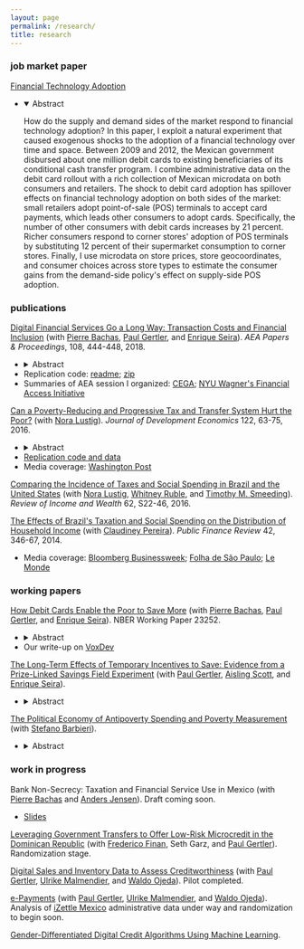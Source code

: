 ```yaml
---
layout: page
permalink: /research/
title: research
---
```


### job market paper

[Financial Technology Adoption](/assets/pdf/higgins_jmp.pdf)
- <details open><summary>Abstract</summary><p>How do the supply and demand sides of the market respond to financial technology adoption? In this paper, I exploit a natural experiment that caused exogenous shocks to the adoption of a financial technology over time and space. Between 2009 and 2012, the Mexican government disbursed about one million debit cards to existing beneficiaries of its conditional cash transfer program. I combine administrative data on the debit card rollout with a rich collection of Mexican microdata on both consumers and retailers. The shock to debit card adoption has spillover effects on financial technology adoption on both sides of the market: small retailers adopt point-of-sale (POS) terminals to accept card payments, which leads other consumers to adopt cards. Specifically, the number of other consumers with debit cards increases by 21 percent. Richer consumers respond to corner stores' adoption of POS terminals by substituting 12 percent of their supermarket consumption to corner stores. Finally, I use microdata on store prices, store geocoordinates, and consumer choices across store types to estimate the consumer gains from the demand-side policy's effect on supply-side POS adoption.</p></details>

### publications

[Digital Financial Services Go a Long Way: Transaction Costs and Financial Inclusion](https://www.aeaweb.org/articles?id=10.1257/pandp.20181013) (with [Pierre Bachas](https://pierrebachas.weebly.com/), [Paul Gertler](https://www.paulgertler.com/), and [Enrique Seira](https://www.enriqueseira.com/)). _AEA Papers & Proceedings_, 108, 444-448, 2018.
- <details><summary>Abstract</summary><p>Debit cards reduce the travel distance to access bank accounts and can increase financial inclusion. We show that in Mexico, cash transfer beneficiaries who already received their transfers in bank accounts and subsequently received debit cards reduce their median distance to access the account from 4.8 to 1.3 kilometers. They also report being less likely to forgo important activities (childcare, work) to withdraw their transfers. Using account level data, we find a strong correlation between the reduction in travel distance and financial activity: beneficiaries facing the largest reductions in distance increase both their number of withdrawals and their savings balances.</p></details>
- Replication code: [readme](/assets/html/DigitalFinancialServices_README.html); [zip](https://www.aeaweb.org/doi/10.1257/pandp.20181013.data)
- Summaries of AEA session I organized: [CEGA](
https://medium.com/center-for-effective-global-action/commitment-is-hard-59e6a69481c);
[NYU Wagner's Financial Access Initiative](
https://www.financialaccess.org/faiv/2018/1/26/cega-special-edition-a-bit-more-from-aea
)
	
[Can a Poverty-Reducing and Progressive Tax and Transfer System Hurt the Poor?](https://www.sciencedirect.com/science/article/pii/S0304387816300220) 
(with [Nora Lustig](https://www.noralustig.org/)). 
_Journal of Development Economics_ 122, 63-75, 2016.	
- <details><summary>Abstract</summary><p>To analyze anti-poverty policies in tandem with the taxes used to pay for them, comparisons of poverty before and after taxes and transfers are often used. We show that these comparisons, as well as measures of horizontal equity and progressivity, can fail to capture an important aspect: that a substantial proportion of the poor are made poorer (or non-poor made poor) by the tax and transfer system. We illustrate with data from seventeen developing countries: in fifteen, the fiscal system is poverty-reducing and progressive, but in ten of these at least one-quarter of the poor pay more in taxes than they receive in transfers. We call this fiscal impoverishment, and axiomatically derive a measure of its extent. An analogous measure of fiscal gains of the poor is also derived, and we show that changes in the poverty gap can be decomposed into our axiomatic measures of fiscal impoverishment and gains.</p></details> 
- [Replication code and data](https://dataverse.harvard.edu/dataset.xhtml?persistentId=doi:10.7910/DVN/2EIXNO)
- Media coverage: [Washington Post](https://www.washingtonpost.com/blogs/wonkblog/wp/2013/09/19/the-worlds-leading-development-economists-cant-agree-on-how-to-tackle-inequality/)

[Comparing the Incidence of Taxes and Social Spending in Brazil and the United States](https://onlinelibrary.wiley.com/doi/10.1111/roiw.12201/abstract) 
(with [Nora Lustig](https://www.noralustig.org/), 
[Whitney Ruble](https://sites.google.com/site/whitneyrublebross/home), and 
[Timothy M. Smeeding](https://www.lafollette.wisc.edu/faculty-staff/faculty/timothy-smeeding)). 
_Review of Income and Wealth_ 62, S22-46, 2016.

[The Effects of Brazil's Taxation and Social Spending on the Distribution of Household Income](https://pfr.sagepub.com/content/42/3/346) 
(with [Claudiney Pereira](https://apps.wpcarey.asu.edu/directory/people/profile.cfm?person=2254613)). 
_Public Finance Review_ 42, 346-67, 2014.
- Media coverage: 
	[Bloomberg Businessweek](https://www.bloomberg.com/news/articles/2014-12-15/why-raising-taxes-on-the-rich-wont-fix-global-inequality); 
	[Folha de São Paulo](https://www1.folha.uol.com.br/fsp/opiniao/155081-injustica-tributaria.shtml); 
	[Le Monde](https://www.lemonde.fr/economie/article/2013/04/02/comment-la-fiscalite-et-les-depenses-sociales-reduisent-les-inegalites_3151930_3234.html)

### working papers

[How Debit Cards Enable the Poor to Save More](/assets/pdf/BachasGertlerHigginsSeira_DebitCards.pdf) (with [Pierre Bachas](https://pierrebachas.weebly.com/), [Paul Gertler](https://www.paulgertler.com/), and [Enrique Seira](https://www.enriqueseira.com/)). 
NBER Working Paper 23252.
- <details><summary>Abstract</summary><p>While formal savings can have a number of positive impacts for the poor, savings and active account use remain low. We study an at-scale natural experiment in Mexico in which debit cards are rolled out to beneficiaries of a cash transfer program, who already received transfers directly deposited into a savings account. Using administrative account data and household surveys, we find that after two years with a card, beneficiaries accumulate a savings stock equal to 2 percent of annual income. This effect size is larger than the impact of other interventions studied in the savings literature. We show that the increase in formal savings appears to be an increase in overall savings, financed by a voluntary reduction in current consumption. Debit cards increase account usage and savings through two mechanisms: first, they reduce the transaction costs of accessing money in the account; second, they reduce monitoring costs, which leads beneficiaries to check their account balances frequently and build trust in the bank.</p></details>
- Our write-up on [VoxDev](https://voxdev.org/topic/finance/digital-financial-services-go-long-way-evidence-mexico)

[The Long-Term Effects of Temporary Incentives to Save: Evidence from a Prize-Linked Savings Field Experiment](/assets/pdf/GertlerHigginsSeiraScott_PrizeLinkedSavings.pdf) (with [Paul Gertler](https://www.paulgertler.com/), [Aisling Scott](https://aislingscott.com/), and [Enrique Seira](https://www.enriqueseira.com/)). 

- <details><summary>Abstract</summary><p>Despite the benefits of saving in formal financial institutions, take-up of no-fee formal savings accounts is low among the poor. Surprisingly, even after opening a savings account, use of the account is often low. In a large randomized experiment across 110 bank branches throughout Mexico, we provide a temporary incentive to both open and use a savings account: we offer prize-linked savings accounts with cash-prize lotteries, where lottery tickets are awarded as a function of savings balances. We find that 41% more accounts are opened in treatment branches than in control branches on average, and the number of accounts opened in treatment branches increases steadily over time while the lotteries were being offered. Although the incentive to save is temporary as lotteries are only offered for two months, the new accounts continue to be used over time. After five years, clients who opened accounts in response to the lottery continue saving and making transactions at the same rates as those who opened accounts in control branches during the same months.</p></details>

[The Political Economy of Antipoverty Spending and Poverty Measurement](https://econ.tulane.edu/RePEc/pdf/tul1604r.pdf) 
(with [Stefano Barbieri](https://econ.tulane.edu/profile_barbieri.shtml)).
- <details><summary>Abstract</summary><p>Governments around the world are changing the way they measure poverty, adopting multidimensional poverty measures that take into account deprivations in health, education, and other dimensions. This, in turn, can affect the incentives of government agents, their strategic interactions, and total antipoverty spending. Does adopting a multidimensional poverty measure lead to higher government spending on the poor? If so, why? And how does it affect resource allocations across government ministries? We answer these questions in a game-theoretic framework in which line ministers receive prestige by reducing poverty. Adopting a multidimensional index enables more ministers to directly influence measured poverty; however, improvements in the scalar index become a public good, engendering free riding on others' antipoverty spending. The multidimensional measure also creates a new set of policy levers, which policymakers can use to maximize government prestige or antipoverty spending; these two objectives generally conflict.</p></details>

### work in progress
 
Bank Non-Secrecy: Taxation and Financial Service Use in Mexico (with [Pierre Bachas](https://pierrebachas.weebly.com/) and [Anders Jensen](https://www.andersditlevjensen.com/)). Draft coming soon.
- [Slides](/assets/pdf/IDE_Presentation.pdf)

[Leveraging Government Transfers to Offer Low-Risk Microcredit in the Dominican Republic](https://www.poverty-action.org/study/leveraging-government-transfers-offer-low-risk-microcredit-dominican-republic) 
(with [Frederico Finan](https://www.econ.berkeley.edu/faculty/816), Seth Garz, and [Paul Gertler](https://www.paulgertler.com/)). 
Randomization stage.
 
[Digital Sales and Inventory Data to Assess Creditworthiness](http://cega.berkeley.edu/evidence/incentivizing-small-merchants-in-emerging-markets-to-adopt-digital-payment-technologies/) 
(with [Paul Gertler](https://www.paulgertler.com/), [Ulrike Malmendier](https://eml.berkeley.edu/~ulrike/), and [Waldo Ojeda](https://waldotekampa.me/)). 
Pilot completed.  

[e-Payments](https://medium.com/center-for-effective-global-action/weighing-the-benefits-and-drawbacks-of-e-payments-insights-from-small-businesses-in-mexico-eaff8a9575eb) 
(with [Paul Gertler](https://www.paulgertler.com/), [Ulrike Malmendier](https://eml.berkeley.edu/~ulrike/), and [Waldo Ojeda](https://waldotekampa.me/)). 
Analysis of [iZettle Mexico](https://www.izettle.com/mx) administrative data under way and randomization to begin soon.

[Gender-Differentiated Digital Credit Algorithms Using Machine Learning](http://www.digitalcreditobservatory.org/gender-differentiated-digital-credit-algorithms-using-machine-learning.html).
